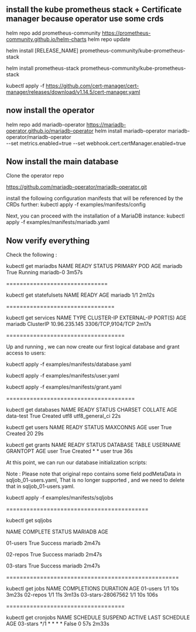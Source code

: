 ## install the kube prometheus stack + Certificate manager because operator use some crds

helm repo add prometheus-community https://prometheus-community.github.io/helm-charts
helm repo update

helm install [RELEASE_NAME] prometheus-community/kube-prometheus-stack

helm install prometheus-stack prometheus-community/kube-prometheus-stack


kubectl apply -f https://github.com/cert-manager/cert-manager/releases/download/v1.14.5/cert-manager.yaml


## now install the operator

helm repo add mariadb-operator https://mariadb-operator.github.io/mariadb-operator
helm install mariadb-operator mariadb-operator/mariadb-operator \
  --set metrics.enabled=true --set webhook.cert.certManager.enabled=true

## Now install the main database

Clone the operator repo

https://github.com/mariadb-operator/mariadb-operator.git

install the following configuration manifests that will be referenced by the CRDs further:
kubectl apply -f examples/manifests/config

Next, you can proceed with the installation of a MariaDB instance:
kubectl apply -f examples/manifests/mariadb.yaml

## Now verify everything

Check the following :


kubectl get mariadbs
NAME      READY   STATUS    PRIMARY POD     AGE
mariadb   True    Running   mariadb-0       3m57s

==============================

kubectl get statefulsets
NAME      READY   AGE
mariadb   1/1     2m12s

================================

kubectl get services
NAME         TYPE        CLUSTER-IP      EXTERNAL-IP   PORT(S)             AGE
mariadb      ClusterIP   10.96.235.145   <none>        3306/TCP,9104/TCP   2m17s

===================================

Up and running , we can now create our first logical database and grant access to users:


kubectl apply -f examples/manifests/database.yaml

kubectl apply -f examples/manifests/user.yaml

kubectl apply -f examples/manifests/grant.yaml

======================================

kubectl get databases
NAME        READY   STATUS    CHARSET   COLLATE           AGE
data-test   True    Created   utf8      utf8_general_ci   22s

kubectl get users
NAME              READY   STATUS    MAXCONNS   AGE
user              True    Created   20         29s

kubectl get grants
NAME              READY   STATUS    DATABASE   TABLE   USERNAME          GRANTOPT   AGE
user              True    Created   *          *       user              true       36s

At this point, we can run our database initialization scripts:

Note : Please note that original repo contains some field podMetaData in sqljob_01-users.yaml,
That is no longer supported , and we need to delete that in sqljob_01-users.yaml.

kubectl apply -f examples/manifests/sqljobs

==========================================

kubectl get sqljobs

NAME       COMPLETE   STATUS    MARIADB   AGE

01-users   True       Success   mariadb   2m47s

02-repos   True       Success   mariadb   2m47s

03-stars   True       Success   mariadb   2m47s

===================================================


kubectl get jobs
NAME                  COMPLETIONS   DURATION   AGE
01-users              1/1           10s        3m23s
02-repos              1/1           11s        3m13s
03-stars-28067562     1/1           10s        106s

===================================

kubectl get cronjobs
NAME       SCHEDULE      SUSPEND   ACTIVE   LAST SCHEDULE   AGE
03-stars   */1 * * * *   False     0        57s             2m33s

